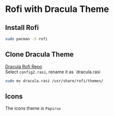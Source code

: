 # Rofi with Dracula Theme
## Install Rofi
```bash
sudo pacman -S rofi
```
## Clone Dracula Theme
[Dracula Rofi Repo](https://github.com/dracula/rofi)<br/>
Select `config2.rasi`, rename it as `dracula.rasi
```bash
sudo mv dracula.rasi /usr/share/rofi/themes/
```
## Icons
The icons theme is `Papirus`
